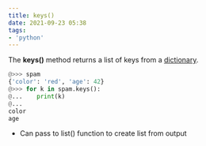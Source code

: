 ```yaml
---
title: keys()
date: 2021-09-23 05:38
tags:
- 'python'
---
```


The **keys()** method returns a list of keys from a [dictionary](20210923051842-dictionary-data-type.md).

```python
@>>> spam
{'color': 'red', 'age': 42}
@>>> for k in spam.keys():
@...    print(k)
@...
color
age
```

* Can pass to list() function to create list from output

